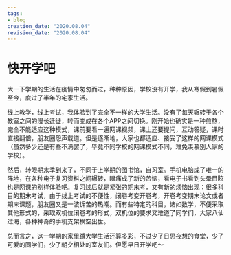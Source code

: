 ```yaml
---
tags:
- blog
creation_date: "2020.08.04"
revision_date: "2020.08.04"
---
```


# 快开学吧

大一下学期的生活在疫情中匆匆而过，种种原因，学校没有开学，我从寒假到暑假至今，度过了半年的宅家生活。

线上教学，线上考试，我体验到了完全不一样的大学生活。没有了每天辗转于各个教室之间的漫长迁徙，转而变成在各个APP之间切换。刚开始也确实是一种煎熬，完全不能适应这种模式，课前要看一遍网课视频，课上还要提问，互动答疑，课时直接翻倍，朋友圈怨声载道。但是逐渐地，大家也都适应、接受了这样的网课模式（虽然多少还是有些不满罢了，毕竟不同学校的网课模式不同，难免羡慕别人家的学校）。

然后，转眼期末季到来了，不同于上学期的图书馆，自习室。手机电脑成了唯一的阵地，在各种电子复习资料之间辗转，眼痛成了新的苦恼，看电子书看到头晕目眩也是网课的别样体验吧。复习过后就是紧张的期末考，又有新的烦恼出现：很多科目的期末考试，由于线上考试的不便性，闭卷考变开卷考，开卷考变期末论文或者期末课题，朋友圈又是一波诉苦的热潮。而有些特定的科目，诸如数学，不便采取其他形式的，采取双机位闭卷考的形式，双机位的要求又难道了同学们，大家八仙过海，各种神奇的手机支架横空出世。

总而言之，这一学期的家里蹲大学生活还算多彩，不过少了日思夜想的食堂，少了可爱的同学们，少了朝夕相处的室友们。但愿早日开学吧～